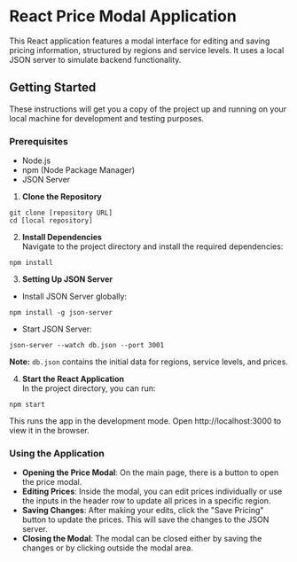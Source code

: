 # React Price Modal Application

This React application features a modal interface for editing and saving pricing information, structured by regions and service levels. It uses a local JSON server to simulate backend functionality.

## Getting Started

These instructions will get you a copy of the project up and running on your local machine for development and testing purposes.

### Prerequisites

- Node.js
- npm (Node Package Manager)
- JSON Server

1. **Clone the Repository**

```
git clone [repository URL]
cd [local repository]
```

2. **Install Dependencies**<br>
Navigate to the project directory and install the required dependencies:

```
npm install
```

3. **Setting Up JSON Server**<br>
- Install JSON Server globally:

```
npm install -g json-server
```

- Start JSON Server:
```
json-server --watch db.json --port 3001
```
**Note:** `db.json` contains the initial data for regions, service levels, and prices.

4. **Start the React Application**<br>
In the project directory, you can run:
```
npm start
```
This runs the app in the development mode. Open http://localhost:3000 to view it in the browser.

### Using the Application
- **Opening the Price Modal**: On the main page, there is a button to open the price modal.
- **Editing Prices**: Inside the modal, you can edit prices individually or use the inputs in the header row to update all prices in a specific region.
- **Saving Changes**: After making your edits, click the "Save Pricing" button to update the prices. This will save the changes to the JSON server.
- **Closing the Modal**: The modal can be closed either by saving the changes or by clicking outside the modal area.
